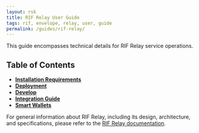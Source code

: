 ```yaml
---
layout: rsk
title: RIF Relay User Guide
tags: rif, envelope, relay, user, guide
permalink: /guides/rif-relay/
---
```


This guide encompasses technical details for RIF Relay service operations.

## Table of Contents
- [**Installation Requirements**](/guides/rif-relay/installation-requirements/)
- [**Deployment**](/guides/rif-relay/deployment/)
- [**Develop**](/guides/rif-relay/develop/)
- [**Integration Guide**](/guides/rif-relay/integrate/)
- [**Smart Wallets**](/guides/rif-relay/smart-wallets/)

For general information about RIF Relay, including its design, architecture, and specifications, please refer to the [RIF Relay documentation](/rif/relay/).
